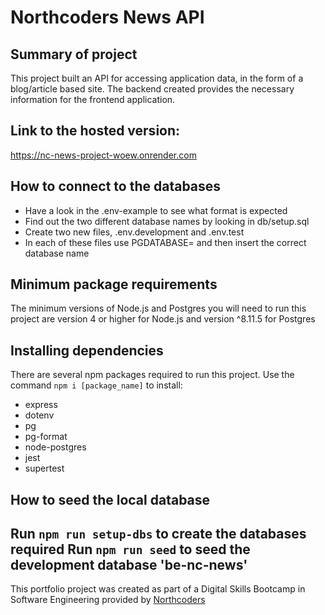 # Northcoders News API

## Summary of project

This project built an API for accessing application data, in the form of a blog/article based site. The backend created provides the necessary information for the frontend application.

## Link to the hosted version: 

https://nc-news-project-woew.onrender.com

 ## How to connect to the databases
- Have a look in the .env-example to see what format is expected
- Find out the two different database names by looking in db/setup.sql
- Create two new files, .env.development and .env.test
- In each of these files use PGDATABASE= and then insert the correct database name

## Minimum package requirements 

The minimum versions of Node.js and Postgres you will need to run this project are version 4 or higher for Node.js and version ^8.11.5 for Postgres

## Installing dependencies 

There are several npm packages required to run this project. Use the command `npm i [package_name]` to install:

- express
- dotenv
- pg
- pg-format
- node-postgres
- jest
- supertest


## How to seed the local database

Run `npm run setup-dbs` to create the databases required
Run `npm run seed` to seed the development database 'be-nc-news'
--- 

This portfolio project was created as part of a Digital Skills Bootcamp in Software Engineering provided by [Northcoders](https://northcoders.com/)
